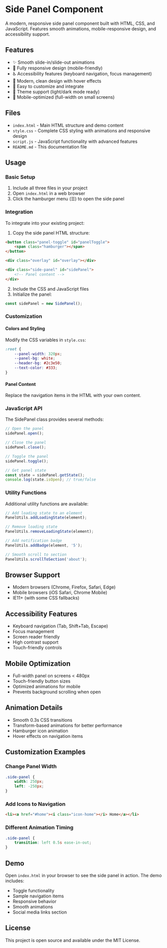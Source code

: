 # Side Panel Component

A modern, responsive side panel component built with HTML, CSS, and JavaScript. Features smooth animations, mobile-responsive design, and accessibility support.

## Features

- ✨ Smooth slide-in/slide-out animations
- 📱 Fully responsive design (mobile-friendly)
- ♿ Accessibility features (keyboard navigation, focus management)
- 🎨 Modern, clean design with hover effects
- 🔧 Easy to customize and integrate
- 🌙 Theme support (light/dark mode ready)
- 📱 Mobile-optimized (full-width on small screens)

## Files

- `index.html` - Main HTML structure and demo content
- `style.css` - Complete CSS styling with animations and responsive design
- `script.js` - JavaScript functionality with advanced features
- `README.md` - This documentation file

## Usage

### Basic Setup

1. Include all three files in your project
2. Open `index.html` in a web browser
3. Click the hamburger menu (☰) to open the side panel

### Integration

To integrate into your existing project:

1. Copy the side panel HTML structure:
```html
<button class="panel-toggle" id="panelToggle">
    <span class="hamburger"></span>
</button>

<div class="overlay" id="overlay"></div>

<div class="side-panel" id="sidePanel">
    <!-- Panel content -->
</div>
```

2. Include the CSS and JavaScript files
3. Initialize the panel:
```javascript
const sidePanel = new SidePanel();
```

### Customization

#### Colors and Styling
Modify the CSS variables in `style.css`:
```css
:root {
    --panel-width: 320px;
    --panel-bg: white;
    --header-bg: #2c3e50;
    --text-color: #333;
}
```

#### Panel Content
Replace the navigation items in the HTML with your own content.

### JavaScript API

The SidePanel class provides several methods:

```javascript
// Open the panel
sidePanel.open();

// Close the panel
sidePanel.close();

// Toggle the panel
sidePanel.toggle();

// Get panel state
const state = sidePanel.getState();
console.log(state.isOpen); // true/false
```

### Utility Functions

Additional utility functions are available:

```javascript
// Add loading state to an element
PanelUtils.addLoadingState(element);

// Remove loading state
PanelUtils.removeLoadingState(element);

// Add notification badge
PanelUtils.addBadge(element, '5');

// Smooth scroll to section
PanelUtils.scrollToSection('about');
```

## Browser Support

- Modern browsers (Chrome, Firefox, Safari, Edge)
- Mobile browsers (iOS Safari, Chrome Mobile)
- IE11+ (with some CSS fallbacks)

## Accessibility Features

- Keyboard navigation (Tab, Shift+Tab, Escape)
- Focus management
- Screen reader friendly
- High contrast support
- Touch-friendly controls

## Mobile Optimization

- Full-width panel on screens < 480px
- Touch-friendly button sizes
- Optimized animations for mobile
- Prevents background scrolling when open

## Animation Details

- Smooth 0.3s CSS transitions
- Transform-based animations for better performance
- Hamburger icon animation
- Hover effects on navigation items

## Customization Examples

### Change Panel Width
```css
.side-panel {
    width: 250px;
    left: -250px;
}
```

### Add Icons to Navigation
```html
<li><a href="#home"><i class="icon-home"></i> Home</a></li>
```

### Different Animation Timing
```css
.side-panel {
    transition: left 0.5s ease-in-out;
}
```

## Demo

Open `index.html` in your browser to see the side panel in action. The demo includes:

- Toggle functionality
- Sample navigation items
- Responsive behavior
- Smooth animations
- Social media links section

## License

This project is open source and available under the MIT License.
